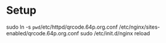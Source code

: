 Setup
=====

sudo ln -s `pwd`/etc/httpd/qrcode.64p.org.conf /etc/nginx/sites-enabled/qrcode.64p.org.conf
sudo /etc/init.d/nginx reload


